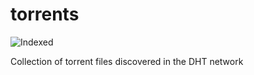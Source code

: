 torrents 
========
![Indexed](https://img.shields.io/badge/indexed-233567-blue)

Collection of torrent files discovered in the DHT network
